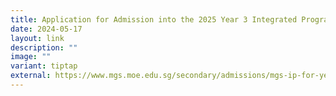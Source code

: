 ```yaml
---
title: Application for Admission into the 2025 Year 3 Integrated Programme
date: 2024-05-17
layout: link
description: ""
image: ""
variant: tiptap
external: https://www.mgs.moe.edu.sg/secondary/admissions/mgs-ip-for-year-3-intake/
---
```

